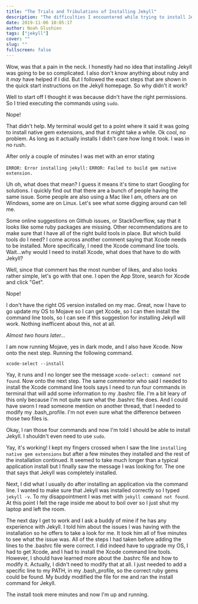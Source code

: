 ```yaml
---
title: "The Trials and Tribulations of Installing Jekyll"
description: "The difficulties I encountered while trying to install Jekyll"
date: 2019-11-06 10:05:17
author: Noah Glushien
tags: ["jekyll"]
cover: ""
slug: ""
fullscreen: false
---
```


Wow, was that a pain in the neck. I honestly had no idea that installing Jekyll was going to be so complicated. I also don't know anything about ruby and it _may_ have helped if I did. But I followed the exact steps that are shown in the quick start instructions on the Jekyll homepage. So why didn't it work?

Well to start off I thought it was because didn't have the right permissions. So I tried executing the commands using `sudo`.

Nope!

That didn't help. My terminal would get to a point where it said it was going to install native gem extensions, and that it might take a while. Ok cool, no problem. As long as it actually installs I didn't care how long it took. I was in no rush.

After only a couple of minutes I was met with an error stating

`ERROR: Error installing jekyll:`
`ERROR: Failed to build gem native extension.`

Uh oh, what does that mean? I guess it means it's time to start Googling for solutions. I quickly find out that there are a bunch of people having the same issue. Some people are also using a Mac like I am, others are on Windows, some are on Linux. Let's see what some digging around can tell me.

Some online suggestions on Github issues, or StackOverflow, say that it looks like some ruby packages are missing. Other recommendations are to make sure that I have all of the right build tools in place. But which build tools do I need? I come across another comment saying that Xcode needs to be installed. More specifically, I need the Xcode command line tools. Wait...why would I need to install Xcode, what does that have to do with Jekyll?

Well, since that comment has the most number of likes, and also looks rather simple, let's go with that one. I open the App Store, search for Xcode and click "Get".

Nope!

I don't have the right OS version installed on my mac. Great, now I have to go update my OS to Mojave so I can get Xcode, so I can then install the command line tools, so I can see if this suggestion for installing Jekyll will work. Nothing inefficent about this, not at all.

_Almost two hours later..._

I am now running Mojave, yes in dark mode, and I also have Xcode. Now onto the next step. Running the following command.

`xcode-select --install`

Yay, it runs and I no longer see the message `xcode-select: command not found`. Now onto the next step. The same commentor who said I needed to install the Xcode command line tools says I need to run four commands in terminal that will add some information to my .bashrc file. I'm a bit leary of this only because I'm not quite sure what the .bashrc file does. And I could have sworn I read someone mention on another thread, that I needed to modify my .bash_profile. I'm not even sure what the difference between those two files is.

Okay, I ran those four commands and now I'm told I should be able to install Jekyll. I shouldn't even need to use `sudo`.

Yay, it's working! I kept my fingers crossed when I saw the line `installing native gem extensions` but after a few minutes they installed and the rest of the installation continued. It seemed to take much longer than a typical application install but I finally saw the message I was looking for. The one that says that Jekyll was completely installed.

Next, I did what I usually do after installing an application via the command line. I wanted to make sure that Jekyll was installed correctly so I typed `jekyll -v`. To my disappointment I was met with `jekyll command not found`. At this point I felt the rage inside me about to boil over so I just shut my laptop and left the room.

The next day I get to work and I ask a buddy of mine if he has any experience with Jekyll. I told him about the issues I was having with the installation so he offers to take a look for me. It took him all of five minutes to see what the issue was. All of the steps I had taken before adding the lines to the .bashrc file were correct. I did indeed have to upgrade my OS, I had to get Xcode, and I had to install the Xcode command line tools. However, I should have learned more about the .bashrc file and how to modify it. Actually, I didn't need to modify that at all. I just needed to add a specific line to my PATH, in my .bash_profile, so the correct ruby gems could be found. My buddy modified the file for me and ran the install command for Jekyll.

The install took mere minutes and now I'm up and running.
